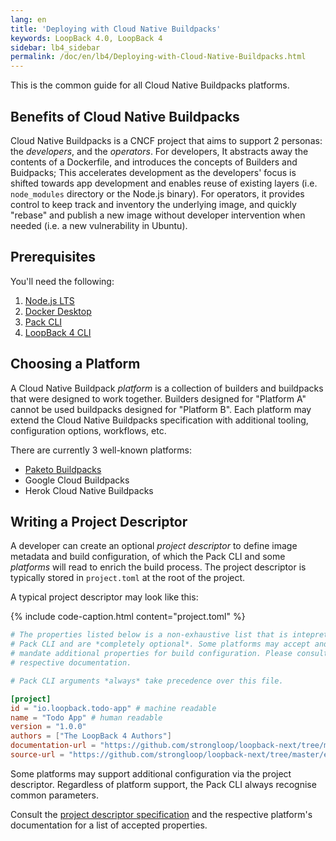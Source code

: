 ```yaml
---
lang: en
title: 'Deploying with Cloud Native Buildpacks'
keywords: LoopBack 4.0, LoopBack 4
sidebar: lb4_sidebar
permalink: /doc/en/lb4/Deploying-with-Cloud-Native-Buildpacks.html
---
```


This is the common guide for all Cloud Native Buildpacks platforms.

## Benefits of Cloud Native Buildpacks

Cloud Native Buildpacks is a CNCF project that aims to support 2 personas: the
_developers_, and the _operators_. For developers, It abstracts away the
contents of a Dockerfile, and introduces the concepts of Builders and Buidpacks;
This accelerates development as the developers' focus is shifted towards app
development and enables reuse of existing layers (i.e. `node_modules` directory
or the Node.js binary). For operators, it provides control to keep track and
inventory the underlying image, and quickly "rebase" and publish a new image
without developer intervention when needed (i.e. a new vulnerability in Ubuntu).

## Prerequisites

You'll need the following:

1. [Node.js LTS](https://nodejs.org)
2. [Docker Desktop](https://www.docker.com/products/docker-desktop)
3. [Pack CLI](https://buildpacks.io/docs/tools/pack/)
4. [LoopBack 4 CLI](https://loopback.io/getting-started.html)

## Choosing a Platform

A Cloud Native Buildpack *platform* is a collection of builders and buildpacks
that were designed to work together. Builders designed for "Platform A" cannot
be used buildpacks designed for "Platform B". Each platform may extend the Cloud
Native Buildpacks specification with additional tooling, configuration options,
workflows, etc.

There are currently 3 well-known platforms:

- [Paketo Buildpacks](./Paketo-Buildpacks.md)
- Google Cloud Buildpacks
- Herok Cloud Native Buildpacks


## Writing a Project Descriptor

A developer can create an optional _project descriptor_ to define image
metadata and build configuration, of which the Pack CLI and  some _platforms_
will read to enrich the build process. The project descriptor is typically
stored in `project.toml` at the root of the project.

A typical project descriptor may look like this:

{% include code-caption.html content="project.toml" %}
```toml
# The properties listed below is a non-exhaustive list that is intepreted by the
# Pack CLI and are *completely optional*. Some platforms may accept and/or
# mandate additional properties for build configuration. Please consult the
# respective documentation.

# Pack CLI arguments *always* take precedence over this file.

[project]
id = "io.loopback.todo-app" # machine readable
name = "Todo App" # human readable
version = "1.0.0"
authors = ["The LoopBack 4 Authors"]
documentation-url = "https://github.com/strongloop/loopback-next/tree/master/examples/todo/README.md"
source-url = "https://github.com/strongloop/loopback-next/tree/master/examples/todo/"
```

Some platforms may support additional configuration via the project descriptor.
Regardless of platform support, the Pack CLI always recognise common parameters.

Consult the
[project descriptor specification](https://github.com/buildpacks/spec/blob/main/extensions/project-descriptor.md)
and the respective platform's documentation for a list of accepted properties.
